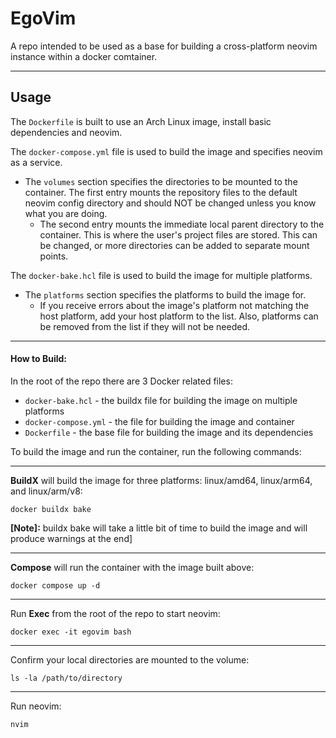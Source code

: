 # EgoVim
A repo intended to be used as a base for building a cross-platform neovim instance within a docker comtainer.

---
## Usage
The `Dockerfile` is built to use an Arch Linux image, install basic dependencies and neovim.

The `docker-compose.yml` file is used to build the image and specifies neovim as a service.
 - The `volumes` section specifies the directories to be mounted to the container. The first entry mounts the repository files to the default neovim config directory and should NOT be changed unless you know what you are doing.
     - The second entry mounts the immediate local parent directory to the container. This is where the user's project files are stored. This can be changed, or more directories can be added to separate mount points.

The `docker-bake.hcl` file is used to build the image for multiple platforms. 
 - The `platforms` section specifies the platforms to build the image for. 
    - If you receive errors about the image's platform not matching the host platform, add your host platform to the list. Also, platforms can be removed from the list if they will not be needed.

---
#### How to Build:
In the root of the repo there are 3 Docker related files:
- `docker-bake.hcl` - the buildx file for building the image on multiple platforms
- `docker-compose.yml` - the file for building the image and container
- `Dockerfile` - the base file for building the image and its dependencies

To build the image and run the container, run the following commands:

---
**BuildX** will build the image for three platforms: linux/amd64, linux/arm64, and linux/arm/v8:
```
docker buildx bake
```
**[Note]:** buildx bake will take a little bit of time to build the image and will produce warnings at the end]

---
**Compose** will run the container with the image built above:
```
docker compose up -d
```

---
Run **Exec** from the root of the repo to start neovim:
```
docker exec -it egovim bash
```

---
Confirm your local directories are mounted to the volume:
```
ls -la /path/to/directory
```

---
Run neovim:
```
nvim
```